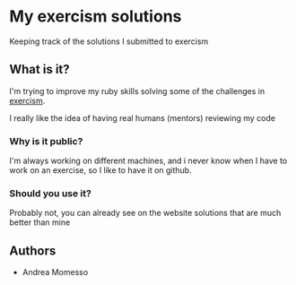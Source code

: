# My exercism solutions

Keeping track of the solutions I submitted to exercism

## What is it?

I'm trying to improve my ruby skills solving some of the challenges in [exercism](https://exercism.io).

I really like the idea of having real humans (mentors) reviewing my code

### Why is it public?

I'm always working on different machines, and i never know when I have to work on an exercise, so I like to have it on github.

### Should you use it?

Probably not, you can already see on the website solutions that are much better than mine

## Authors

* Andrea Momesso
